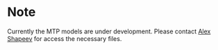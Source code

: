 # Note

Currently the MTP models are under development. Please contact 
[Alex Shapeev](http://www.shapeev.com) for access the necessary files.